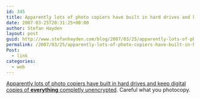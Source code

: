 ```yaml
---
id: 345
title: Apparently lots of photo copiers have built in hard drives and keep digital copies of everything completly unencrypted. Careful what you photocopy.
date: 2007-03-25T20:31:25+00:00
author: Stefan Hayden
layout: post
guid: http://www.stefanhayden.com/blog/2007/03/25/apparently-lots-of-photo-copiers-have-built-in-hard-drives-and-keep-digital-copies-of-everything-completly-unencrypted-careful-what-you-photocopy/
permalink: /2007/03/25/apparently-lots-of-photo-copiers-have-built-in-hard-drives-and-keep-digital-copies-of-everything-completly-unencrypted-careful-what-you-photocopy/
Post:
  - link
categories:
  - web
---
```

<p><a href="http://tech.yahoo.com/blogs/null/22352;_ylt=Alkp8a2e.NgiuGFXAis62ZQrLpA5">Apparently lots of photo copiers have built in hard drives and keep digital copies of <strong>everything</strong> completly unencrypted</a>. Careful what you photocopy.
</p>
